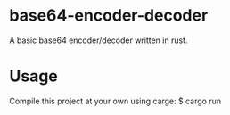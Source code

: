 # base64-encoder-decoder
A basic base64 encoder/decoder written in rust.
# Usage
Compile this project at your own using carge:
  $ cargo run
